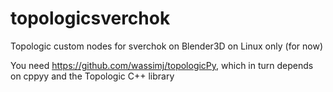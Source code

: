 # topologicsverchok
Topologic custom nodes for sverchok on Blender3D on Linux only (for now)

You need https://github.com/wassimj/topologicPy, which in turn depends on cppyy and the Topologic C++ library
